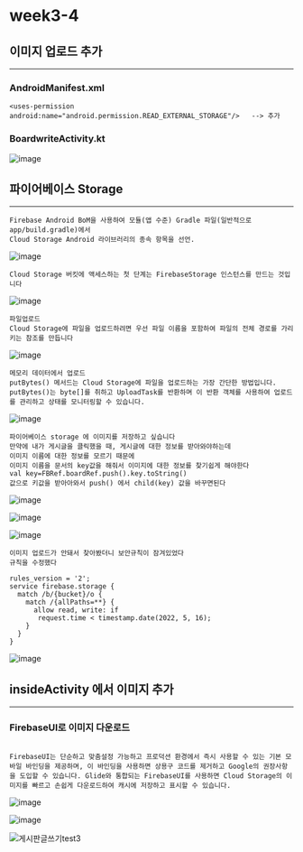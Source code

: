 # week3-4


## 이미지 업로드 추가

---------------------------------



### AndroidManifest.xml

```
<uses-permission android:name="android.permission.READ_EXTERNAL_STORAGE"/>   --> 추가
```

### BoardwriteActivity.kt

![image](https://user-images.githubusercontent.com/97229292/160844031-fda045a5-ab64-4945-812a-ce2486ab85e1.png)


## 파이어베이스 Storage
----------------------------
```
Firebase Android BoM을 사용하여 모듈(앱 수준) Gradle 파일(일반적으로 app/build.gradle)에서
Cloud Storage Android 라이브러리의 종속 항목을 선언.
```
![image](https://user-images.githubusercontent.com/97229292/160848726-35d9457a-8d62-475b-8d9b-89ad05156e60.png)
```
Cloud Storage 버킷에 액세스하는 첫 단계는 FirebaseStorage 인스턴스를 만드는 것입니다

```
![image](https://user-images.githubusercontent.com/97229292/160849138-e45e859f-5fda-40f8-9d1d-08a2d1f4de48.png)


```
파일업로드
Cloud Storage에 파일을 업로드하려면 우선 파일 이름을 포함하여 파일의 전체 경로를 가리키는 참조를 만듭니다
```

![image](https://user-images.githubusercontent.com/97229292/160849374-6a2395f3-228a-4585-b438-bc52177aa0c1.png)


```
메모리 데이터에서 업로드
putBytes() 메서드는 Cloud Storage에 파일을 업로드하는 가장 간단한 방법입니다. 
putBytes()는 byte[]를 취하고 UploadTask를 반환하며 이 반환 객체를 사용하여 업로드를 관리하고 상태를 모니터링할 수 있습니다.
```
![image](https://user-images.githubusercontent.com/97229292/160849555-f2312a61-b3d4-45b9-a560-8d480e457c22.png)


```
파이어베이스 storage 에 이미지를 저장하고 싶습니다
만약에 내가 게시글을 클릭했을 때, 게시글에 대한 정보를 받아와야하는데
이미지 이름에 대한 정보를 모르기 때문에
이미지 이름을 문서의 key값을 해줘서 이미지에 대한 정보를 찾기쉽게 해야한다
val key=FBRef.boardRef.push().key.toString()
값으로 키값을 받아아와서 push() 에서 child(key) 값을 바꾸면된다

```  

![image](https://user-images.githubusercontent.com/97229292/160852662-f273c4ee-e51d-4891-8671-cbf0850f64ec.png)

![image](https://user-images.githubusercontent.com/97229292/160852909-2cd6bfc3-477e-4c3d-b2ef-ef6390ff905c.png)

![image](https://user-images.githubusercontent.com/97229292/160852796-e216b6f5-5213-4ae3-98ff-e79d6d170025.png)

```
이미지 업로드가 안돼서 찾아봤더니 보안규칙이 잠겨있었다
규칙을 수정했다

rules_version = '2';
service firebase.storage {
  match /b/{bucket}/o {
    match /{allPaths=**} {
      allow read, write: if
       request.time < timestamp.date(2022, 5, 16);
    }
  }
}

```


![image](https://user-images.githubusercontent.com/97229292/160858949-9cf2dc62-91e7-487e-a032-ae9d5f414d5c.png)




 
## insideActivity 에서 이미지 추가
-----------------------------------
### FirebaseUI로 이미지 다운로드
```

FirebaseUI는 단순하고 맞춤설정 가능하고 프로덕션 환경에서 즉시 사용할 수 있는 기본 모바일 바인딩을 제공하며, 이 바인딩을 사용하면 상용구 코드를 제거하고 Google의 권장사항을 도입할 수 있습니다. Glide와 통합되는 FirebaseUI를 사용하면 Cloud Storage의 이미지를 빠르고 손쉽게 다운로드하여 캐시에 저장하고 표시할 수 있습니다.
```
![image](https://user-images.githubusercontent.com/97229292/160860733-8d0447cd-854e-4d24-9022-e3dec2f16ec4.png)


![image](https://user-images.githubusercontent.com/97229292/160860985-35b2b42a-9007-4c26-bce1-3d6ebd0c389a.png)

![게시판글쓰기test3](https://user-images.githubusercontent.com/97229292/160867397-5140bdb8-84c0-4c3d-bbf6-b1548f5efb97.gif)


